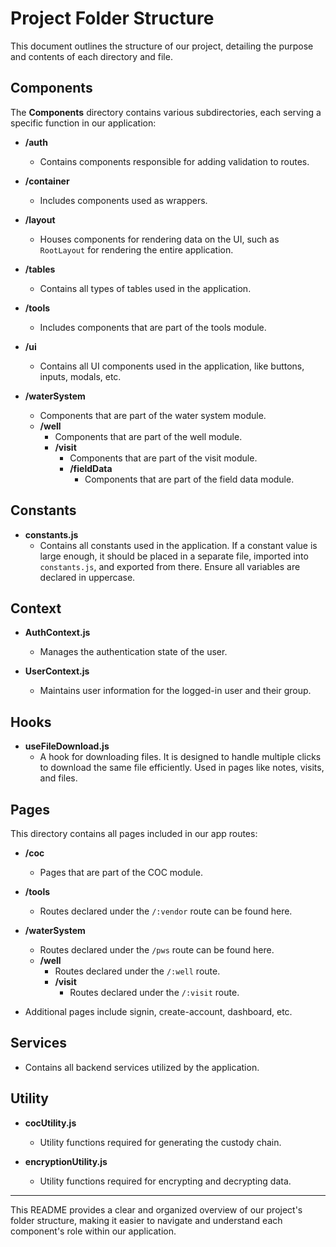 # Project Folder Structure

This document outlines the structure of our project, detailing the purpose and contents of each directory and file.

## Components

The **Components** directory contains various subdirectories, each serving a specific function in our application:

- **/auth**
  - Contains components responsible for adding validation to routes.

- **/container**
  - Includes components used as wrappers.

- **/layout**
  - Houses components for rendering data on the UI, such as `RootLayout` for rendering the entire application.

- **/tables**
  - Contains all types of tables used in the application.

- **/tools**
  - Includes components that are part of the tools module.

- **/ui**
  - Contains all UI components used in the application, like buttons, inputs, modals, etc.

- **/waterSystem**
  - Components that are part of the water system module.
  - **/well**
    - Components that are part of the well module.
    - **/visit**
      - Components that are part of the visit module.
      - **/fieldData**
        - Components that are part of the field data module.

## Constants

- **constants.js**
  - Contains all constants used in the application. If a constant value is large enough, it should be placed in a separate file, imported into `constants.js`, and exported from there. Ensure all variables are declared in uppercase.

## Context

- **AuthContext.js**
  - Manages the authentication state of the user.

- **UserContext.js**
  - Maintains user information for the logged-in user and their group.

## Hooks

- **useFileDownload.js**
  - A hook for downloading files. It is designed to handle multiple clicks to download the same file efficiently. Used in pages like notes, visits, and files.

## Pages

This directory contains all pages included in our app routes:

- **/coc**
  - Pages that are part of the COC module.

- **/tools**
  - Routes declared under the `/:vendor` route can be found here.

- **/waterSystem**
  - Routes declared under the `/pws` route can be found here.
  - **/well**
    - Routes declared under the `/:well` route.
    - **/visit**
      - Routes declared under the `/:visit` route.

- Additional pages include signin, create-account, dashboard, etc.

## Services

- Contains all backend services utilized by the application.

## Utility

- **cocUtility.js**
  - Utility functions required for generating the custody chain.

- **encryptionUtility.js**
  - Utility functions required for encrypting and decrypting data.

---

This README provides a clear and organized overview of our project's folder structure, making it easier to navigate and understand each component's role within our application.